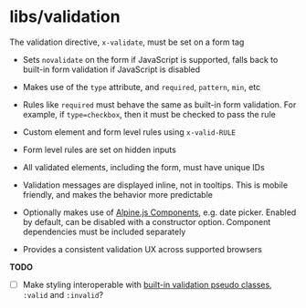 # libs/validation

The validation directive, `x-validate`, must be set on a form tag

- Sets `novalidate` on the form if JavaScript is supported, falls back to built-in form validation if JavaScript is disabled

- Makes use of the `type` attribute, and `required`, `pattern`, `min`, etc

- Rules like `required` must behave the same as built-in form validation. For example, if `type=checkbox`, then it must be checked to pass the rule

- Custom element and form level rules using `x-valid-RULE`

- Form level rules are set on hidden inputs

- All validated elements, including the form, must have unique IDs

- Validation messages are displayed inline, not in tooltips. This is mobile friendly, and makes the behavior more predictable

- Optionally makes use of [Alpine.js Components](https://alpinejs.dev/components), e.g. date picker. Enabled by default, can be disabled with a constructor option. Component dependencies must be included separately

- Provides a consistent validation UX across supported browsers


**TODO**

- [ ] Make styling interoperable with [built-in validation pseudo classes](https://developer.mozilla.org/en-US/docs/Learn/Forms/Form_validation#using_built-in_form_validation), `:valid` and `:invalid`?

